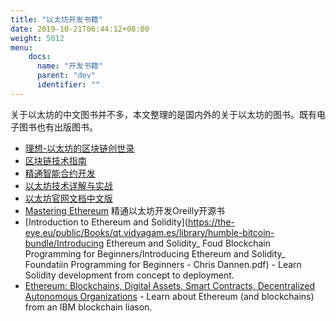 ```yaml
---
title: "以太坊开发书籍"
date: 2019-10-21T06:44:12+08:00
weight: 5012
menu:
    docs:
      name: "开发书籍"
      parent: "dev"
      identifier: ""
---
```


关于以太坊的中文图书并不多，本文整理的是国内外的关于以太坊的图书。既有电子图书也有出版图书。

- [理想-以太坊的区块链创世录](https://book.douban.com/subject/34448906/)
- [区块链技术指南](http://book.8btc.com/books/6/blockchain_guide/_book/)
- [精通智能合约开发](http://edu.upchain.pro/book.html)
- [以太坊技术详解与实战](https://book.douban.com/subject/30199891/)
- [以太坊官网文档中文版](https://www.8btc.com/book/281944)
- [Mastering Ethereum](https://github.com/ethereumbook/ethereumbook) 精通以太坊开发Oreilly开源书
- [Introduction to Ethereum and Solidity](https://the-eye.eu/public/Books/qt.vidyagam.es/library/humble-bitcoin-bundle/Introducing Ethereum and Solidity_ Foud Blockchain Programming for Beginners/Introducing Ethereum and Solidity_ Foundatiin Programming for Beginners - Chris Dannen.pdf) - Learn Solidity development from concept to deployment.
- [Ethereum: Blockchains, Digital Assets, Smart Contracts, Decentralized Autonomous Organizations](https://www.goodreads.com/book/show/32762240-ethereum) - Learn about Ethereum (and blockchains) from an IBM blockchain liason.

